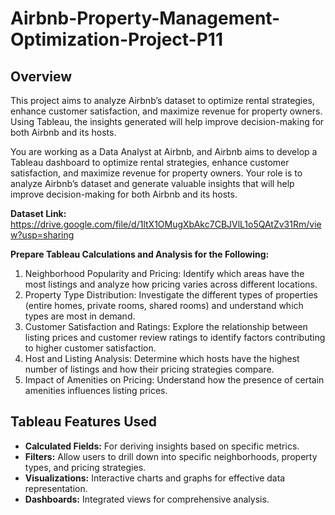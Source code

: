 # Airbnb-Property-Management-Optimization-Project-P11

## Overview

This project aims to analyze Airbnb’s dataset to optimize rental strategies, enhance customer satisfaction, and maximize revenue for property owners.
Using Tableau, the insights generated will help improve decision-making for both Airbnb and its hosts.

You are working as a Data Analyst at Airbnb, and Airbnb aims to develop a Tableau dashboard to optimize rental strategies, enhance customer satisfaction, and maximize revenue for property owners. Your role is to analyze Airbnb’s dataset and generate valuable insights that will help improve decision-making for both Airbnb and its hosts.

**Dataset Link:** https://drive.google.com/file/d/1ltX1OMugXbAkc7CBJVlL1o5QAtZv31Rm/view?usp=sharing

 

**Prepare Tableau Calculations and Analysis for the Following:**

1. Neighborhood Popularity and Pricing: Identify which areas have the most listings and analyze how pricing varies across different locations.
2. Property Type Distribution: Investigate the different types of properties (entire homes, private rooms, shared rooms) and understand which types are most in demand.
3. Customer Satisfaction and Ratings: Explore the relationship between listing prices and customer review ratings to identify factors contributing to higher customer satisfaction.
4. Host and Listing Analysis: Determine which hosts have the highest number of listings and how their pricing strategies compare.
5. Impact of Amenities on Pricing: Understand how the presence of certain amenities influences listing prices.


## Tableau Features Used

- **Calculated Fields:** For deriving insights based on specific metrics.
- **Filters:** Allow users to drill down into specific neighborhoods, property types, and pricing strategies.
- **Visualizations:** Interactive charts and graphs for effective data representation.
- **Dashboards:** Integrated views for comprehensive analysis.

